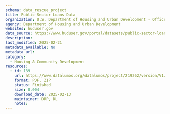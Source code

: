 ```yaml
---
schema: data_rescue_project 
title: Public-Sector Loans Data
organization: U.S. Department of Housing and Urban Development - Office of Policy Development and Research
agency: Department of Housing and Urban Development
websites: huduser.gov
data_source: https://www.huduser.gov/portal/datasets/public-sector-loans.html
description: 
last_modified: 2025-02-21
metadata_available: No
metadata_url: 
category:
  - Housing & Community Development 
resources:
  - id: 139
    url: https://www.datalumos.org/datalumos/project/219262/version/V1/view
    format: PDF, ZIP
    status: Finished
    size: 0.004
    download_date: 2025-02-13
    maintainer: DRP, DL
    notes: 
---
```

